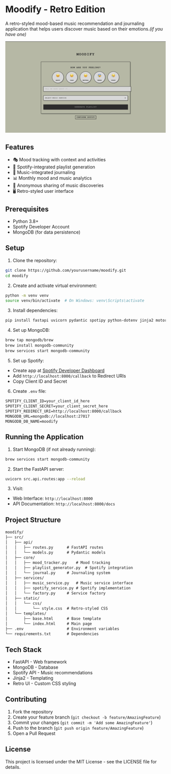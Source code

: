 # Moodify - Retro Edition

A retro-styled mood-based music recommendation and journaling application that helps users discover music based on their emotions.*(if you have one)*

![Retro UI Screenshot](images/image.png) 

## Features

- 🎭 Mood tracking with context and activities
- 🎵 Spotify-integrated playlist generation
- 📝 Music-integrated journaling
- 📊 Monthly mood and music analytics
- 🤝 Anonymous sharing of music discoveries
- 🖥️ Retro-styled user interface

## Prerequisites

- Python 3.8+
- Spotify Developer Account
- MongoDB (for data persistence)

## Setup

1. Clone the repository:
```bash
git clone https://github.com/yourusername/moodify.git
cd moodify
```

2. Create and activate virtual environment:
```bash
python -m venv venv
source venv/bin/activate  # On Windows: venv\Scripts\activate
```

3. Install dependencies:
```bash
pip install fastapi uvicorn pydantic spotipy python-dotenv jinja2 motor python-multipart
```

4. Set up MongoDB:
```bash
brew tap mongodb/brew
brew install mongodb-community
brew services start mongodb-community
```

5. Set up Spotify:
- Create app at [Spotify Developer Dashboard](https://developer.spotify.com/dashboard)
- Add `http://localhost:8000/callback` to Redirect URIs
- Copy Client ID and Secret

6. Create `.env` file:
```env
SPOTIFY_CLIENT_ID=your_client_id_here
SPOTIFY_CLIENT_SECRET=your_client_secret_here
SPOTIFY_REDIRECT_URI=http://localhost:8000/callback
MONGODB_URL=mongodb://localhost:27017
MONGODB_DB_NAME=moodify
```

## Running the Application

1. Start MongoDB (if not already running):
```bash
brew services start mongodb-community
```

2. Start the FastAPI server:
```bash
uvicorn src.api.routes:app --reload
```

3. Visit:
- Web Interface: `http://localhost:8000`
- API Documentation: `http://localhost:8000/docs`

## Project Structure
```
moodify/
├── src/
│   ├── api/
│   │   ├── routes.py      # FastAPI routes
│   │   └── models.py      # Pydantic models
│   ├── core/
│   │   ├── mood_tracker.py    # Mood tracking
│   │   ├── playlist_generator.py  # Spotify integration
│   │   └── journal.py     # Journaling system
│   ├── services/
│   │   ├── music_service.py   # Music service interface
│   │   ├── spotify_service.py # Spotify implementation
│   │   └── factory.py     # Service factory
│   ├── static/
│   │   └── css/
│   │       └── style.css  # Retro-styled CSS
│   └── templates/
│       ├── base.html      # Base template
│       └── index.html     # Main page
├── .env                   # Environment variables
└── requirements.txt       # Dependencies
```

## Tech Stack

- FastAPI - Web framework
- MongoDB - Database
- Spotify API - Music recommendations
- Jinja2 - Templating
- Retro UI - Custom CSS styling

## Contributing

1. Fork the repository
2. Create your feature branch (`git checkout -b feature/AmazingFeature`)
3. Commit your changes (`git commit -m 'Add some AmazingFeature'`)
4. Push to the branch (`git push origin feature/AmazingFeature`)
5. Open a Pull Request

## License

This project is licensed under the MIT License - see the LICENSE file for details.
